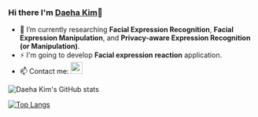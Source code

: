 ### Hi there I'm [Daeha Kim](https://kdhht2334.github.io)👋

- 🌱 I’m currently researching __Facial Expression Recognition__, __Facial Expression Manipulation__, and __Privacy-aware Expression Recognition (or Manipulation)__.
- ⚡ I'm going to develop __Facial expression reaction__ application.
- 📫 Contact me: <a href="mailto:kdhht5022@gmail.com"><code><img src="https://upload.wikimedia.org/wikipedia/commons/4/4e/Mail_%28iOS%29.svg" width="24"/></code></a>

![Daeha Kim's GitHub stats](https://github-readme-stats.vercel.app/api?username=kdhht2334&show_icons=true&theme=tokyonight)

[![Top Langs](https://github-readme-stats.vercel.app/api/top-langs/?username=kdhht2334&langs_count=8)](https://github.com/kdhht2334/github-readme-stats)

<!--
**kdhht2334/kdhht2334** is a ✨ _special_ ✨ repository because its `README.md` (this file) appears on your GitHub profile.

Here are some ideas to get you started:

- 🤔 I’m looking for help with ...
- 💬 Ask me about ...
- 📫 How to reach me: ...
- 😄 Pronouns: ...
- 👯 Fun fact: ...
-->


